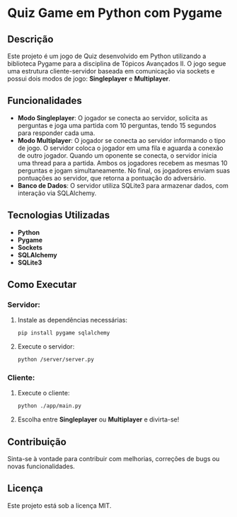 # Quiz Game em Python com Pygame

## Descrição
Este projeto é um jogo de Quiz desenvolvido em Python utilizando a biblioteca Pygame para a disciplina de Tópicos Avançados II. O jogo segue uma estrutura cliente-servidor baseada em comunicação via sockets e possui dois modos de jogo: **Singleplayer** e **Multiplayer**.

## Funcionalidades
- **Modo Singleplayer**: O jogador se conecta ao servidor, solicita as perguntas e joga uma partida com 10 perguntas, tendo 15 segundos para responder cada uma.
- **Modo Multiplayer**: O jogador se conecta ao servidor informando o tipo de jogo. O servidor coloca o jogador em uma fila e aguarda a conexão de outro jogador. Quando um oponente se conecta, o servidor inicia uma thread para a partida. Ambos os jogadores recebem as mesmas 10 perguntas e jogam simultaneamente. No final, os jogadores enviam suas pontuações ao servidor, que retorna a pontuação do adversário.
- **Banco de Dados**: O servidor utiliza SQLite3 para armazenar dados, com interação via SQLAlchemy.

## Tecnologias Utilizadas
- **Python**
- **Pygame**
- **Sockets**
- **SQLAlchemy**
- **SQLite3**

## Como Executar
### Servidor:
1. Instale as dependências necessárias:
   ```sh
   pip install pygame sqlalchemy
   ```
2. Execute o servidor:
   ```sh
   python /server/server.py 
   ```

### Cliente:
1. Execute o cliente:
   ```sh
   python ./app/main.py      
   ```
2. Escolha entre **Singleplayer** ou **Multiplayer** e divirta-se!

## Contribuição
Sinta-se à vontade para contribuir com melhorias, correções de bugs ou novas funcionalidades.

## Licença
Este projeto está sob a licença MIT.

